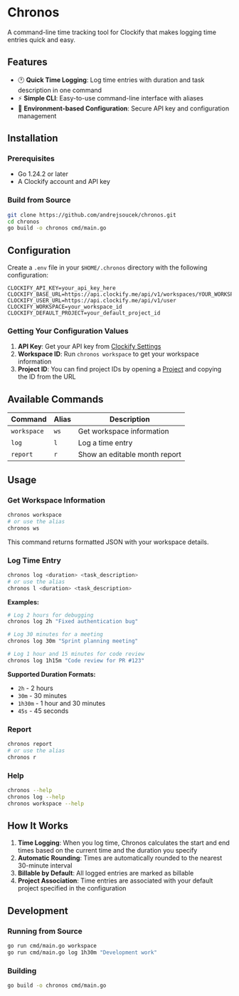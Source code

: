 # Chronos

A command-line time tracking tool for Clockify that makes logging time entries quick and easy.

## Features

- 🕐 **Quick Time Logging**: Log time entries with duration and task description in one command
- ⚡ **Simple CLI**: Easy-to-use command-line interface with aliases
- 🔧 **Environment-based Configuration**: Secure API key and configuration management

## Installation

### Prerequisites

- Go 1.24.2 or later
- A Clockify account and API key

### Build from Source

```bash
git clone https://github.com/andrejsoucek/chronos.git
cd chronos
go build -o chronos cmd/main.go
```

## Configuration

Create a `.env` file in your `$HOME/.chronos` directory with the following configuration:

```env
CLOCKIFY_API_KEY=your_api_key_here
CLOCKIFY_BASE_URL=https://api.clockify.me/api/v1/workspaces/YOUR_WORKSPACE_ID
CLOCKIFY_USER_URL=https://api.clockify.me/api/v1/user
CLOCKIFY_WORKSPACE=your_workspace_id
CLOCKIFY_DEFAULT_PROJECT=your_default_project_id
```

### Getting Your Configuration Values

1. **API Key**: Get your API key from [Clockify Settings](https://clockify.me/user/settings)
2. **Workspace ID**: Run `chronos workspace` to get your workspace information
3. **Project ID**: You can find project IDs by opening a [Project](https://app.clockify.me/projects) and copying the ID from the URL

## Available Commands

| Command | Alias | Description |
|---------|--------|-------------|
| `workspace` | `ws` | Get workspace information |
| `log` | `l` | Log a time entry |
| `report` | `r` | Show an editable month report |

## Usage

### Get Workspace Information

```bash
chronos workspace
# or use the alias
chronos ws
```

This command returns formatted JSON with your workspace details.

### Log Time Entry

```bash
chronos log <duration> <task_description>
# or use the alias
chronos l <duration> <task_description>
```

**Examples:**

```bash
# Log 2 hours for debugging
chronos log 2h "Fixed authentication bug"

# Log 30 minutes for a meeting
chronos log 30m "Sprint planning meeting"

# Log 1 hour and 15 minutes for code review
chronos log 1h15m "Code review for PR #123"
```

**Supported Duration Formats:**

- `2h` - 2 hours
- `30m` - 30 minutes
- `1h30m` - 1 hour and 30 minutes
- `45s` - 45 seconds

### Report

```bash
chronos report
# or use the alias
chronos r
```

### Help

```bash
chronos --help
chronos log --help
chronos workspace --help
```

## How It Works

1. **Time Logging**: When you log time, Chronos calculates the start and end times based on the current time and the duration you specify
2. **Automatic Rounding**: Times are automatically rounded to the nearest 30-minute interval
3. **Billable by Default**: All logged entries are marked as billable
4. **Project Association**: Time entries are associated with your default project specified in the configuration

## Development

### Running from Source

```bash
go run cmd/main.go workspace
go run cmd/main.go log 1h30m "Development work"
```

### Building

```bash
go build -o chronos cmd/main.go
```
